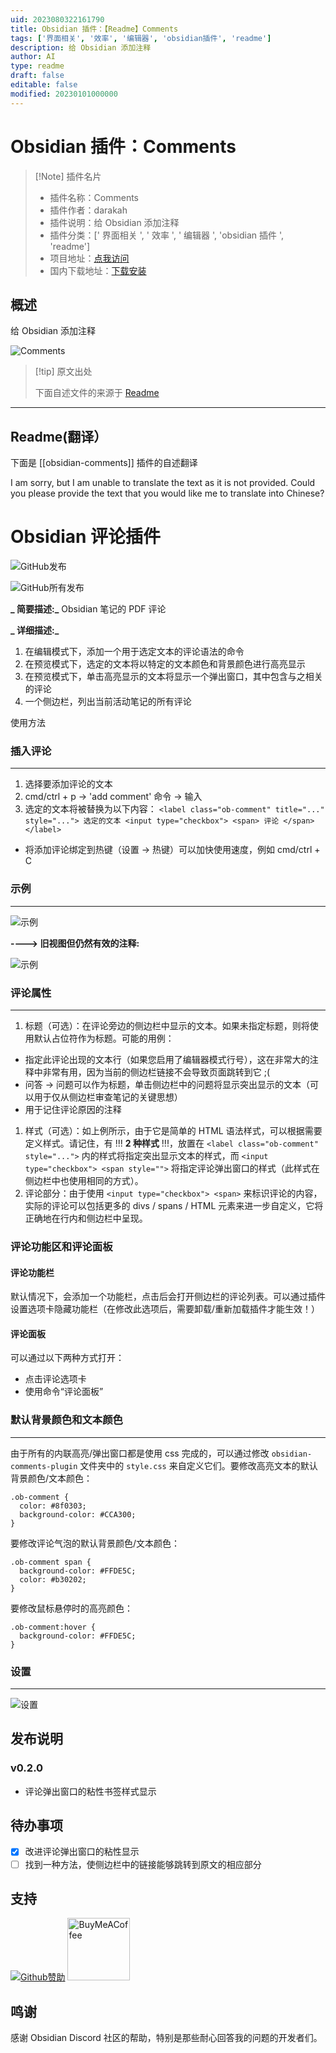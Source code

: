 ```yaml
---
uid: 2023080322161790
title: Obsidian 插件：【Readme】Comments
tags: ['界面相关', '效率', '编辑器', 'obsidian插件', 'readme']
description: 给 Obsidian 添加注释
author: AI
type: readme
draft: false
editable: false
modified: 20230101000000
---
```


# Obsidian 插件：Comments

> [!Note] 插件名片
> - 插件名称：Comments
> - 插件作者：darakah
> - 插件说明：给 Obsidian 添加注释
> - 插件分类：[' 界面相关 ', ' 效率 ', ' 编辑器 ', 'obsidian 插件 ', 'readme']
> - 项目地址：[点我访问](https://github.com/Darakah/obsidian-comments-plugin)
> - 国内下载地址：[下载安装](https://pkmer.cn/products/plugin/pluginMarket/?obsidian-comments)

## 概述

给 Obsidian 添加注释

![Comments](https://cdn.pkmer.cn/covers/obsidian-comments.png!pkmer)

> [!tip] 原文出处
>
>下面自述文件的来源于 [Readme](https://ghproxy.net/https://raw.githubusercontent.com/Darakah/obsidian-comments-plugin/main/README.md)
>

---

## Readme(翻译）

下面是 [[obsidian-comments]] 插件的自述翻译

I am sorry, but I am unable to translate the text as it is not provided. Could you please provide the text that you would like me to translate into Chinese?

# Obsidian 评论插件

![GitHub发布](https://img.shields.io/github/v/release/Darakah/obsidian-comments-plugin)

![GitHub所有发布](https://img.shields.io/github/downloads/Darakah/obsidian-comments-plugin/total)

**_ 简要描述:_** Obsidian 笔记的 PDF 评论

**_ 详细描述:_**

1. 在编辑模式下，添加一个用于选定文本的评论语法的命令
2. 在预览模式下，选定的文本将以特定的文本颜色和背景颜色进行高亮显示
3. 在预览模式下，单击高亮显示的文本将显示一个弹出窗口，其中包含与之相关的评论
4. 一个侧边栏，列出当前活动笔记的所有评论

使用方法

### 插入评论

----

1. 选择要添加评论的文本
2. cmd/ctrl + p -> 'add comment' 命令 -> 输入
3. 选定的文本将被替换为以下内容：
```<label class="ob-comment" title="..." style="..."> 选定的文本 <input type="checkbox"> <span> 评论 </span></label>```
- 将添加评论绑定到热键（设置 -> 热键）可以加快使用速度，例如 cmd/ctrl + C

### 示例

----

![示例](https://raw.githubusercontent.com/Darakah/obsidian-comments-plugin/main/images/example_2.png)

**----> 旧视图但仍然有效的注释:**

![示例](https://raw.githubusercontent.com/Darakah/obsidian-comments-plugin/main/images/example_1.png)

### 评论属性

----
1. 标题（可选）：在评论旁边的侧边栏中显示的文本。如果未指定标题，则将使用默认占位符作为标题。可能的用例：
  - 指定此评论出现的文本行（如果您启用了编辑器模式行号），这在非常大的注释中非常有用，因为当前的侧边栏链接不会导致页面跳转到它 ;(
  - 问答 -> 问题可以作为标题，单击侧边栏中的问题将显示突出显示的文本（可以用于仅从侧边栏审查笔记的关键思想）
  - 用于记住评论原因的注释
1. 样式（可选）：如上例所示，由于它是简单的 HTML 语法样式，可以根据需要定义样式。请记住，有 !!! **2 种样式** !!!，放置在 ```<label class="ob-comment" style="...">``` 内的样式将指定突出显示文本的样式，而 ```<input type="checkbox"> <span style="">``` 将指定评论弹出窗口的样式（此样式在侧边栏中也使用相同的方式）。
2. 评论部分：由于使用 ```<input type="checkbox"> <span>``` 来标识评论的内容，实际的评论可以包括更多的 divs / spans / HTML 元素来进一步自定义，它将正确地在行内和侧边栏中呈现。

### 评论功能区和评论面板

#### 评论功能栏

默认情况下，会添加一个功能栏，点击后会打开侧边栏的评论列表。可以通过插件设置选项卡隐藏功能栏（在修改此选项后，需要卸载/重新加载插件才能生效！）

#### 评论面板

可以通过以下两种方式打开：

- 点击评论选项卡
- 使用命令“评论面板”

### 默认背景颜色和文本颜色

----

由于所有的内联高亮/弹出窗口都是使用 css 完成的，可以通过修改 `obsidian-comments-plugin` 文件夹中的 `style.css` 来自定义它们。要修改高亮文本的默认背景颜色/文本颜色：

```
.ob-comment {
  color: #8f0303;
  background-color: #CCA300;
}
```

要修改评论气泡的默认背景颜色/文本颜色：

```
.ob-comment span {
  background-color: #FFDE5C;
  color: #b30202;
}
```

要修改鼠标悬停时的高亮颜色：

```
.ob-comment:hover {
  background-color: #FFDE5C;
}
```

### 设置

----

![设置](https://raw.githubusercontent.com/Darakah/obsidian-comments-plugin/main/settings.png)

## 发布说明

### v0.2.0

- 评论弹出窗口的粘性书签样式显示

## 待办事项

- [x] 改进评论弹出窗口的粘性显示
- [ ] 找到一种方法，使侧边栏中的链接能够跳转到原文的相应部分

## 支持

[![Github赞助](https://raw.githubusercontent.com/Darakah/Darakah/e0fe245eaef23cb4a5f19fe9a09a9df0c0cdc8e1/icons/github_sponsor_btn.svg)](https://github.com/sponsors/Darakah) [<img src="https://cdn.buymeacoffee.com/buttons/v2/default-yellow.png" alt="BuyMeACoffee" width="100">](https://www.buymeacoffee.com/darakah)

## 鸣谢

感谢 Obsidian Discord 社区的帮助，特别是那些耐心回答我的问题的开发者们。
